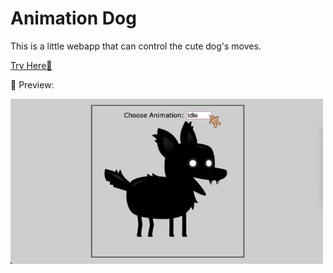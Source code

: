 # Animation Dog

This is a little webapp that can control the cute dog's moves.

[Try Here🔗](https://fanpeng-l.github.io/animation-dog/)

👀 Preview:

<img src="preview.gif" width="500">

